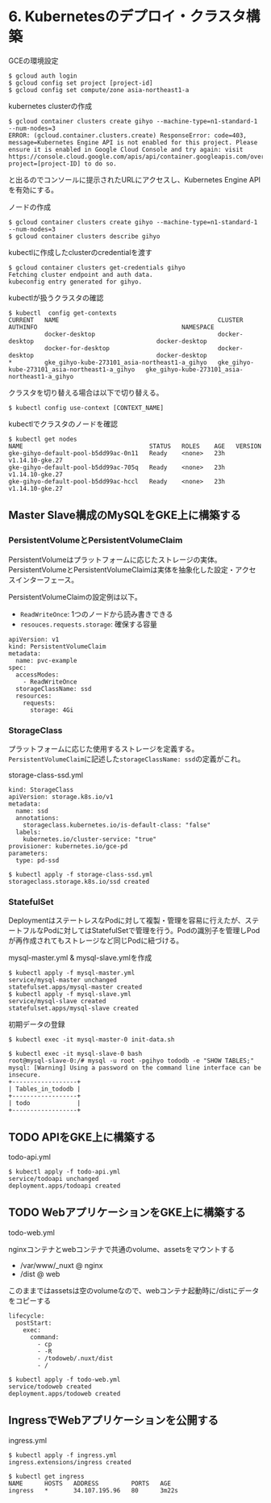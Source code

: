 # 6. Kubernetesのデプロイ・クラスタ構築

GCEの環境設定
```
$ gcloud auth login
$ gcloud config set project [project-id]
$ gcloud config set compute/zone asia-northeast1-a
```

kubernetes clusterの作成
```
$ gcloud container clusters create gihyo --machine-type=n1-standard-1 --num-nodes=3
ERROR: (gcloud.container.clusters.create) ResponseError: code=403, message=Kubernetes Engine API is not enabled for this project. Please ensure it is enabled in Google Cloud Console and try again: visit https://console.cloud.google.com/apis/api/container.googleapis.com/overview?project=[project-ID] to do so.
```
と出るのでコンソールに提示されたURLにアクセスし、Kubernetes Engine APIを有効にする。

ノードの作成
```
$ gcloud container clusters create gihyo --machine-type=n1-standard-1 --num-nodes=3
$ gcloud container clusters describe gihyo
```
kubectlに作成したclusterのcredentialを渡す
```
$ gcloud container clusters get-credentials gihyo
Fetching cluster endpoint and auth data.
kubeconfig entry generated for gihyo.
```

kubectlが扱うクラスタの確認
```
$ kubectl  config get-contexts
CURRENT   NAME                                            CLUSTER                                         AUTHINFO                                        NAMESPACE
          docker-desktop                                  docker-desktop                                  docker-desktop                                  
          docker-for-desktop                              docker-desktop                                  docker-desktop                                  
*         gke_gihyo-kube-273101_asia-northeast1-a_gihyo   gke_gihyo-kube-273101_asia-northeast1-a_gihyo   gke_gihyo-kube-273101_asia-northeast1-a_gihyo   
```
クラスタを切り替える場合は以下で切り替える。
```
$ kubectl config use-context [CONTEXT_NAME]
```

kubectlでクラスタのノードを確認
```
$ kubectl get nodes
NAME                                   STATUS   ROLES    AGE   VERSION
gke-gihyo-default-pool-b5dd99ac-0n11   Ready    <none>   23h   v1.14.10-gke.27
gke-gihyo-default-pool-b5dd99ac-705q   Ready    <none>   23h   v1.14.10-gke.27
gke-gihyo-default-pool-b5dd99ac-hccl   Ready    <none>   23h   v1.14.10-gke.27
```

## Master Slave構成のMySQLをGKE上に構築する

### PersistentVolumeとPersistentVolumeClaim

PersistentVolumeはプラットフォームに応じたストレージの実体。PersistentVolumeとPersistentVolumeClaimは実体を抽象化した設定・アクセスインターフェース。

PersistentVolumeClaimの設定例は以下。
- ```ReadWriteOnce```: 1つのノードから読み書きできる
- ```resouces.requests.storage```: 確保する容量
```
apiVersion: v1
kind: PersistentVolumeClaim
metadata:
  name: pvc-example
spec:
  accessModes:
    - ReadWriteOnce
  storageClassName: ssd
  resources:
    requests:
      storage: 4Gi
```

### StorageClass

プラットフォームに応じた使用するストレージを定義する。```PersistentVolumeClaim```に記述した```storageClassName: ssd```の定義がこれ。

storage-class-ssd.yml
```
kind: StorageClass
apiVersion: storage.k8s.io/v1
metadata:
  name: ssd
  annotations:
    storageclass.kubernetes.io/is-default-class: "false"
  labels:
    kubernetes.io/cluster-service: "true"
provisioner: kubernetes.io/gce-pd
parameters:
  type: pd-ssd
```
```
$ kubectl apply -f storage-class-ssd.yml 
storageclass.storage.k8s.io/ssd created
```

### StatefulSet

DeploymentはステートレスなPodに対して複製・管理を容易に行えたが、ステートフルなPodに対してはStatefulSetで管理を行う。Podの識別子を管理しPodが再作成されてもストレージなど同じPodに紐づける。

mysql-master.yml & mysql-slave.ymlを作成

```
$ kubectl apply -f mysql-master.yml 
service/mysql-master unchanged
statefulset.apps/mysql-master created
$ kubectl apply -f mysql-slave.yml 
service/mysql-slave created
statefulset.apps/mysql-slave created
```

初期データの登録
```
$ kubectl exec -it mysql-master-0 init-data.sh
```
```
$ kubectl exec -it mysql-slave-0 bash
root@mysql-slave-0:/# mysql -u root -pgihyo tododb -e "SHOW TABLES;"
mysql: [Warning] Using a password on the command line interface can be insecure.
+------------------+
| Tables_in_tododb |
+------------------+
| todo             |
+------------------+
```

## TODO APIをGKE上に構築する

todo-api.yml
```
$ kubectl apply -f todo-api.yml 
service/todoapi unchanged
deployment.apps/todoapi created
```

## TODO WebアプリケーションをGKE上に構築する

todo-web.yml

nginxコンテナとwebコンテナで共通のvolume、assetsをマウントする

- /var/www/_nuxt @ nginx
- /dist @ web

このままではassetsは空のvolumeなので、webコンテナ起動時に/distにデータをコピーする
```
lifecycle:
  postStart: 
    exec:
      command:
        - cp
        - -R
        - /todoweb/.nuxt/dist
        - /
```

```
$ kubectl apply -f todo-web.yml 
service/todoweb created
deployment.apps/todoweb created
```

## IngressでWebアプリケーションを公開する

ingress.yml
```
$ kubectl apply -f ingress.yml 
ingress.extensions/ingress created
```
```
$ kubectl get ingress
NAME      HOSTS   ADDRESS         PORTS   AGE
ingress   *       34.107.195.96   80      3m22s
```
